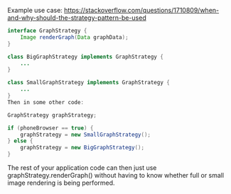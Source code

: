 Example use case:
https://stackoverflow.com/questions/1710809/when-and-why-should-the-strategy-pattern-be-used

``` Java
interface GraphStrategy {
    Image renderGraph(Data graphData);
}

class BigGraphStrategy implements GraphStrategy {
    ...
}

class SmallGraphStrategy implements GraphStrategy {
    ...
}
Then in some other code:

GraphStrategy graphStrategy;

if (phoneBrowser == true) { 
    graphStrategy = new SmallGraphStrategy();
} else {
    graphStrategy = new BigGraphStrategy();
}
```
The rest of your application code can then just use graphStrategy.renderGraph() without having to know whether full or small image rendering is being performed.
